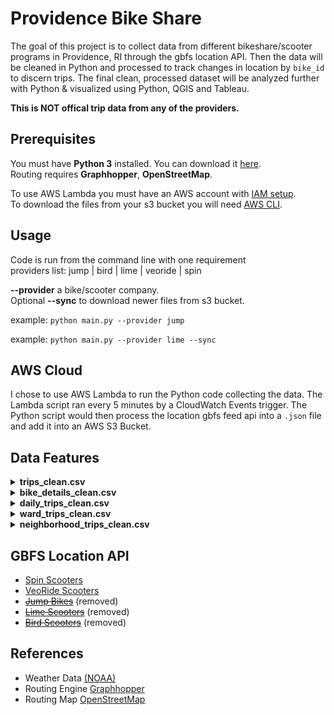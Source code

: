 # Providence Bike Share

The goal of this project is to collect data from different bikeshare/scooter programs in Providence, RI through the gbfs location API. Then the data will be cleaned in Python and processed to track changes in location by `bike_id` to discern trips. The final clean, processed dataset will be analyzed further with Python & visualized using Python, QGIS and Tableau.

**This is NOT offical trip data from any of the providers.**

## Prerequisites

You must have **Python 3** installed.  You can download it
[here](https://www.python.org/downloads/).  
Routing requires **Graphhopper**, **OpenStreetMap**.

To use AWS Lambda you must have an AWS account with [IAM setup](https://aws.amazon.com/iam/).</br>
To download the files from your s3 bucket you will need [AWS CLI](https://aws.amazon.com/cli/).

## Usage

Code is run from the command line with one requirement<br>
providers list: jump | bird | lime | veoride | spin

**--provider** a bike/scooter company.<br>
Optional **--sync** to download newer files from s3 bucket.

example: `python main.py --provider jump`

example: `python main.py --provider lime --sync`

## AWS Cloud

I chose to use AWS Lambda to run the Python code collecting the data. The Lambda script ran every 5 minutes by a CloudWatch Events trigger. The Python script would then process the location gbfs feed api into a `.json` file and add it into an AWS S3 Bucket.

## Data Features

<details>
    <summary><b>trips_clean.csv</b></summary>

&nbsp;&nbsp;&nbsp;&nbsp;&nbsp;&nbsp;&nbsp;&nbsp;- trip_id<br/>
&nbsp;&nbsp;&nbsp;&nbsp;&nbsp;&nbsp;&nbsp;&nbsp;- battery_end<br/>
&nbsp;&nbsp;&nbsp;&nbsp;&nbsp;&nbsp;&nbsp;&nbsp;- battery_start<br/>
&nbsp;&nbsp;&nbsp;&nbsp;&nbsp;&nbsp;&nbsp;&nbsp;- lat_end<br/>
&nbsp;&nbsp;&nbsp;&nbsp;&nbsp;&nbsp;&nbsp;&nbsp;- lat_start<br/>
&nbsp;&nbsp;&nbsp;&nbsp;&nbsp;&nbsp;&nbsp;&nbsp;- lon_end<br/>
&nbsp;&nbsp;&nbsp;&nbsp;&nbsp;&nbsp;&nbsp;&nbsp;- lon_start<br/>
&nbsp;&nbsp;&nbsp;&nbsp;&nbsp;&nbsp;&nbsp;&nbsp;- timestamp_end<br/>
&nbsp;&nbsp;&nbsp;&nbsp;&nbsp;&nbsp;&nbsp;&nbsp;- timestamp_start<br/>
&nbsp;&nbsp;&nbsp;&nbsp;&nbsp;&nbsp;&nbsp;&nbsp;- neghbor_end<br/>
&nbsp;&nbsp;&nbsp;&nbsp;&nbsp;&nbsp;&nbsp;&nbsp;- neghbor_start<br/>
&nbsp;&nbsp;&nbsp;&nbsp;&nbsp;&nbsp;&nbsp;&nbsp;- ward_end<br/>
&nbsp;&nbsp;&nbsp;&nbsp;&nbsp;&nbsp;&nbsp;&nbsp;- ward_start<br/>
&nbsp;&nbsp;&nbsp;&nbsp;&nbsp;&nbsp;&nbsp;&nbsp;- bike_id<br/>
&nbsp;&nbsp;&nbsp;&nbsp;&nbsp;&nbsp;&nbsp;&nbsp;- type<br/>
&nbsp;&nbsp;&nbsp;&nbsp;&nbsp;&nbsp;&nbsp;&nbsp;- duration<br/>
&nbsp;&nbsp;&nbsp;&nbsp;&nbsp;&nbsp;&nbsp;&nbsp;- duration_min<br/>
&nbsp;&nbsp;&nbsp;&nbsp;&nbsp;&nbsp;&nbsp;&nbsp;- distance<br/>
&nbsp;&nbsp;&nbsp;&nbsp;&nbsp;&nbsp;&nbsp;&nbsp;- time<br/>
&nbsp;&nbsp;&nbsp;&nbsp;&nbsp;&nbsp;&nbsp;&nbsp;- speed_mph<br/>
</details>

<details>
    <summary><b>bike_details_clean.csv</b></summary>

&nbsp;&nbsp;&nbsp;&nbsp;&nbsp;&nbsp;&nbsp;&nbsp;- bike_id<br/>
&nbsp;&nbsp;&nbsp;&nbsp;&nbsp;&nbsp;&nbsp;&nbsp;- trips_count<br/>
&nbsp;&nbsp;&nbsp;&nbsp;&nbsp;&nbsp;&nbsp;&nbsp;- charges_count<br/>
&nbsp;&nbsp;&nbsp;&nbsp;&nbsp;&nbsp;&nbsp;&nbsp;- min_date<br/>
&nbsp;&nbsp;&nbsp;&nbsp;&nbsp;&nbsp;&nbsp;&nbsp;- max_date<br/>
&nbsp;&nbsp;&nbsp;&nbsp;&nbsp;&nbsp;&nbsp;&nbsp;- date_diff<br/>
</details>

<details>
    <summary><b>daily_trips_clean.csv</b></summary>

&nbsp;&nbsp;&nbsp;&nbsp;&nbsp;&nbsp;&nbsp;&nbsp;- date<br/>
&nbsp;&nbsp;&nbsp;&nbsp;&nbsp;&nbsp;&nbsp;&nbsp;- count<br/>
&nbsp;&nbsp;&nbsp;&nbsp;&nbsp;&nbsp;&nbsp;&nbsp;- avg_wind<br/>
&nbsp;&nbsp;&nbsp;&nbsp;&nbsp;&nbsp;&nbsp;&nbsp;- precipitation<br/>
&nbsp;&nbsp;&nbsp;&nbsp;&nbsp;&nbsp;&nbsp;&nbsp;- max_temp<br/>
</details>

<details>
    <summary><b>ward_trips_clean.csv</b></summary>

&nbsp;&nbsp;&nbsp;&nbsp;&nbsp;&nbsp;&nbsp;&nbsp;- ward_start<br/>
&nbsp;&nbsp;&nbsp;&nbsp;&nbsp;&nbsp;&nbsp;&nbsp;- ward_end<br/>
&nbsp;&nbsp;&nbsp;&nbsp;&nbsp;&nbsp;&nbsp;&nbsp;- count<br/>
&nbsp;&nbsp;&nbsp;&nbsp;&nbsp;&nbsp;&nbsp;&nbsp;- percent<br/>
</details>

<details>
    <summary><b>neighborhood_trips_clean.csv</b></summary>

&nbsp;&nbsp;&nbsp;&nbsp;&nbsp;&nbsp;&nbsp;&nbsp;- neghbor_start<br/>
&nbsp;&nbsp;&nbsp;&nbsp;&nbsp;&nbsp;&nbsp;&nbsp;- neghbor_end<br/>
&nbsp;&nbsp;&nbsp;&nbsp;&nbsp;&nbsp;&nbsp;&nbsp;- count<br/>
&nbsp;&nbsp;&nbsp;&nbsp;&nbsp;&nbsp;&nbsp;&nbsp;- percent<br/>
</details>

## GBFS Location API

- [Spin Scooters](https://web.spin.pm/api/gbfs/v1/providence/gbfs)
- [VeoRide Scooters](https://share.veoride.com/api/share/gbfs/free_bike_status?area_name=providence)
- ~~[Jump Bikes](https://pvd.jumpbikes.com/opendata/gbfs.json)~~ (removed)
- ~~[Lime Scooters](https://data.lime.bike/api/partners/v1/gbfs/providence/gbfs.json)~~ (removed)
- ~~[Bird Scooters](https://mds.bird.co/gbfs/providence/free_bikes)~~ (removed)

## References

- Weather Data [(NOAA)](https://www.ncdc.noaa.gov/cdo-web/)
- Routing Engine [Graphhopper](https://www.graphhopper.com/)
- Routing Map [OpenStreetMap](https://download.geofabrik.de/)
